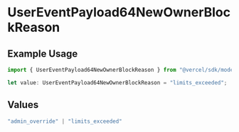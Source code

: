 # UserEventPayload64NewOwnerBlockReason

## Example Usage

```typescript
import { UserEventPayload64NewOwnerBlockReason } from "@vercel/sdk/models/userevent.js";

let value: UserEventPayload64NewOwnerBlockReason = "limits_exceeded";
```

## Values

```typescript
"admin_override" | "limits_exceeded"
```